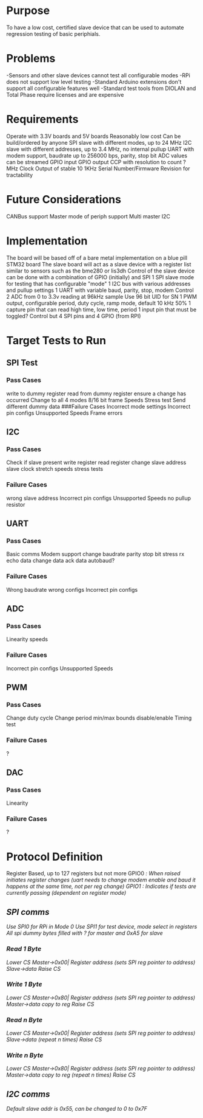 # Purpose

To have a low cost, certified slave device that can be used to automate regression testing of basic periphials.

# Problems

-Sensors and other slave devices cannot test all configurable modes
-RPi does not support low level testing
-Standard Arduino extensions don't support all configurable features well
-Standard test tools from DIOLAN and Total Phase require licenses and are expensive

# Requirements

Operate with 3.3V boards and 5V boards
Reasonably low cost
Can be build/ordered by anyone
SPI slave with different modes, up to 24 MHz
I2C slave with different addresses, up to 3.4 MHz, no internal pullup
UART with modem support, baudrate up to 256000 bps, parity, stop bit
ADC values can be streamed
GPIO input
GPIO output
CCP with resolution to count ? MHz
Clock Output of stable 10 1KHz
Serial Number/Firmware Revision for tractability

# Future Considerations

CANBus support
Master mode of periph support
Multi master I2C

# Implementation
The board will be based off of a bare metal implementation on a blue pill STM32 board
The slave board will act as a slave device with a register list similar to sensors such as the bme280 or lis3dh
Control of the slave device can be done with a combination of GPIO (initially) and SPI
1 SPI slave mode for testing that has configurable "mode"
1 I2C bus with various addresses and pullup settings
1 UART with variable baud, parity, stop, modem Control
2 ADC from 0 to 3.3v reading at 96kHz sample
Use 96 bit UID for SN
1 PWM output, configurable period, duty cycle, ramp mode, default 10 kHz 50%
1 capture pin that can read high time, low time, period
1 input pin that must be toggled?
Control but 4 SPI pins and 4 GPIO (from RPI)

# Target Tests to Run
## SPI Test
### Pass Cases
write to dummy register
read from dummy register
ensure a change has occurred
Change to all 4 modes
8/16 bit frame
Speeds
Stress test
Send different dummy data
###Failure Cases
Incorrect mode settings
Incorrect pin configs
Unsupported Speeds
Frame errors

## I2C
### Pass Cases
Check if slave present
write register
read register
change slave address
slave clock stretch
speeds
stress tests

### Failure Cases
wrong slave address
Incorrect pin configs
Unsupported Speeds
no pullup resistor

## UART
### Pass Cases
Basic comms
Modem support
change baudrate
parity
stop bit
stress rx
echo data
change data
ack data
autobaud?

### Failure Cases
Wrong baudrate
wrong configs
Incorrect pin configs

## ADC
### Pass Cases
Linearity
speeds

### Failure Cases
Incorrect pin configs
Unsupported Speeds

## PWM
### Pass Cases
Change duty cycle
Change period
min/max bounds
disable/enable
Timing test

### Failure Cases
?

## DAC
### Pass Cases
Linearity

### Failure Cases
?

# Protocol Definition
Register Based, up to 127 registers but not more
GPIO0 <I>: When raised initiates register changes (uart needs to change modem enable and baud it happens at the same time, not per reg change)
GPIO1 <O>: Indicates if tests are currently passing (dependent on register mode)

## SPI comms
Use SPI0 for RPi in Mode 0
Use SPI1 for test device, mode select in registers
All spi dummy bytes filled with ? for master and 0xA5 for slave

### Read 1 Byte
Lower CS
Master->0x00| Register address (sets SPI reg pointer to address)
Slave->data
Raise CS

### Write 1 Byte
Lower CS
Master->0x80| Register address (sets SPI reg pointer to address)
Master->data copy to reg
Raise CS

### Read n Byte
Lower CS
Master->0x00| Register address (sets SPI reg pointer to address)
Slave->data (repeat n times)
Raise CS

### Write n Byte
Lower CS
Master->0x80| Register address (sets SPI reg pointer to address)
Master->data copy to reg   (repeat n times)
Raise CS


## I2C comms
Default slave addr is 0x55, can be changed to 0 to 0x7F
